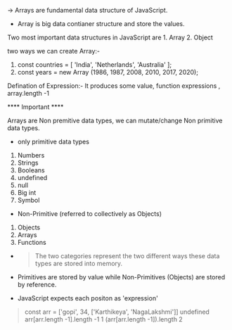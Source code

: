 -> Arrays are fundamental data structure of JavaScript. 

- Array is big data contianer structure and store the values. 

Two most important data structures in JavaScript are
    1. Array
    2. Object

two ways we can create Array:-

1. const countries = [ 'India', 'Netherlands', 'Australia' ];
2. const years = new Array (1986, 1987, 2008, 2010, 2017, 2020);

Defination of Expression:- It produces some value, 
function expressions , array.length -1 

**** Important ****

Arrays are Non premitive data types, we can mutate/change Non primitive data types.

- only primitive data types

1. Numbers
2. Strings
3. Booleans
4. undefined
5. null
6. Big int
7. Symbol
- Non-Primitive (referred to collectively as Objects)
1. Objects
2. Arrays
3. Functions
- > The two categories represent the two different ways these data types are stored into memory. 

- Primitives are stored by value while Non-Primitives (Objects) are stored by reference.

- JavaScript expects each positon as  'expression'

> const arr = ['gopi', 34, ['Karthikeya', 'NagaLakshmi']]
undefined
> arr[arr.length -1].length -1
1
> (arr[arr.length -1]).length
2
